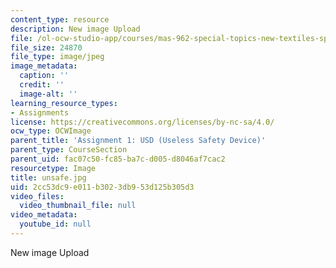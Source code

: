 ```yaml
---
content_type: resource
description: New image Upload
file: /ol-ocw-studio-app/courses/mas-962-special-topics-new-textiles-spring-2010/2cc53dc9e011b3023db953d125b305d3_unsafe.jpg
file_size: 24870
file_type: image/jpeg
image_metadata:
  caption: ''
  credit: ''
  image-alt: ''
learning_resource_types:
- Assignments
license: https://creativecommons.org/licenses/by-nc-sa/4.0/
ocw_type: OCWImage
parent_title: 'Assignment 1: USD (Useless Safety Device)'
parent_type: CourseSection
parent_uid: fac07c50-fc85-ba7c-d005-d8046af7cac2
resourcetype: Image
title: unsafe.jpg
uid: 2cc53dc9-e011-b302-3db9-53d125b305d3
video_files:
  video_thumbnail_file: null
video_metadata:
  youtube_id: null
---
```

New image Upload